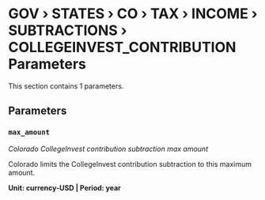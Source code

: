 # GOV › STATES › CO › TAX › INCOME › SUBTRACTIONS › COLLEGEINVEST_CONTRIBUTION Parameters

This section contains 1 parameters.

## Parameters

### `max_amount`
*Colorado CollegeInvest contribution subtraction max amount*

Colorado limits the CollegeInvest contribution subtraction to this maximum amount.

**Unit: currency-USD | Period: year**

